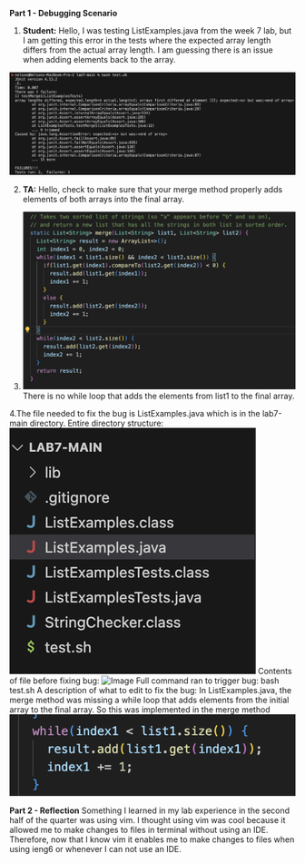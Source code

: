 **Part 1 - Debugging Scenario**

1. **Student:** Hello, I was testing ListExamples.java from the week 7 lab, but I am getting this error in the tests where the expected array length differs from the actual array length. I am guessing there is an issue when adding elements back to the array. 

 ![Image](symptom.png)

2. **TA:** Hello, check to make sure that your merge method properly adds elements of both arrays into the final array.

3. ![Image](symptom2.png)
There is no while loop that adds the elements from list1 to the final array.

4.The file needed to fix the bug is ListExamples.java which is in the lab7-main directory.
Entire directory structure: ![Image](dstructure.png)
Contents of file before fixing bug: ![Image](bbug.png)
Full command ran to trigger bug: bash test.sh
A description of what to edit to fix the bug: In ListExamples.java, the merge method was missing a while loop that adds elements from the initial array to the final array. So this was implemented in the merge method ![Image](abug.png)

**Part 2 - Reflection** 
Something I learned in my lab experience in the second half of the quarter was using vim. I thought using vim was cool because it allowed me to make changes to files in terminal without using an IDE. Therefore, now that I know vim it enables me to make changes to files when using ieng6 or whenever I can not use an IDE.
